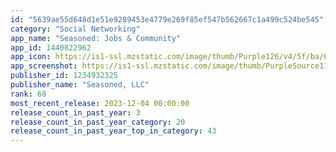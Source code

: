 ```yaml
---
id: "5639ae55d648d1e51e9289453e4779e269f85ef547b562667c1a499c524be545"
category: "Social Networking"
app_name: "Seasoned: Jobs & Community"
app_id: 1440822962
app_icon: https://is1-ssl.mzstatic.com/image/thumb/Purple126/v4/5f/ba/69/5fba6902-e603-915c-b469-6601427862ba/AppIcon-0-0-1x_U007emarketing-0-5-85-220.png/1024x1024bb.png
app_screenshot: https://is1-ssl.mzstatic.com/image/thumb/PurpleSource116/v4/51/1c/f5/511cf5fd-2a2d-a1ea-5255-aee880a27acc/b011c587-ce02-4add-8fee-be14f13eba5a_1.jpg/1242x2688bb.png
publisher_id: 1234932325
publisher_name: "Seasoned, LLC"
rank: 68
most_recent_release: 2023-12-04 00:00:00
release_count_in_past_year: 3
release_count_in_past_year_category: 20
release_count_in_past_year_top_in_category: 43
---
```

